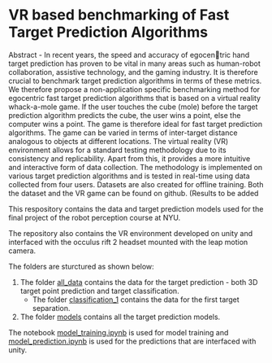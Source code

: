 # VR based benchmarking of Fast Target Prediction Algorithms


Abstract -  In recent years, the speed and accuracy of egocentric hand target prediction has proven to be vital in many areas
such as human-robot collaboration, assistive technology, and the
gaming industry. It is therefore crucial to benchmark target
prediction algorithms in terms of these metrics. We therefore
propose a non-application specific benchmarking method for
egocentric fast target prediction algorithms that is based on a
virtual reality whack-a-mole game. If the user touches the cube
(mole) before the target prediction algorithm predicts the cube,
the user wins a point, else the computer wins a point. The
game is therefore ideal for fast target prediction algorithms.
The game can be varied in terms of inter-target distance
analogous to objects at different locations. The virtual reality
(VR) environment allows for a standard testing methodology
due to its consistency and replicability. Apart from this, it
provides a more intuitive and interactive form of data collection.
The methodology is implemented on various target prediction
algorithms and is tested in real-time using data collected from
four users. Datasets are also created for offline training. Both
the dataset and the VR game can be found on github. (Results
to be added

This respository contains the data and target prediction models used for the final project of the robot perception course at NYU. 

The repository also contains the VR environment developed on unity and interfaced with the occulus rift 2 headset mounted with the leap motion camera.

The folders are sturctured as shown below: <br>
1.  The folder [all_data](./all_data/) contains the data for the target prediction - both 3D target point prediction and target classification.
    - The folder [classification_1](./all_data/sep_1/) contains the data for the first target separation.
2. The folder [models](./models/) contains all the target prediction models.

The notebook [model_training.ipynb](./model_training.ipynb) is used for model training and [model_prediction.ipynb](./model_prediction.ipynb) is used for the predictions that are interfaced with unity.

